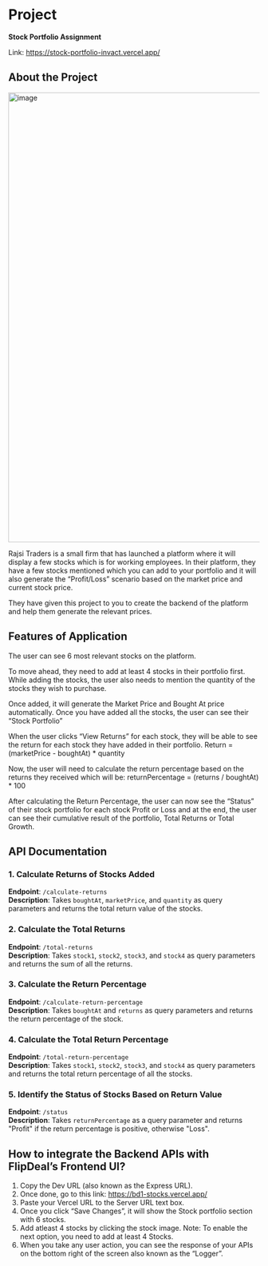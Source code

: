 # Project

**Stock Portfolio Assignment**

Link: https://stock-portfolio-invact.vercel.app/

## About the Project

<img width="901" alt="image" src="https://github.com/user-attachments/assets/6ffce84d-5324-426f-93f1-492af5b23448">

Rajsi Traders is a small firm that has launched a platform where it will display a few stocks which is for working employees. In their platform, they have a few stocks mentioned which you can add to your portfolio and it will also generate the “Profit/Loss” scenario based on the market price and current stock price.

They have given this project to you to create the backend of the platform and help them generate the relevant prices.

## Features of Application

The user can see 6 most relevant stocks on the platform.

To move ahead, they need to add at least 4 stocks in their portfolio first. While adding the stocks, the user also needs to mention the quantity of the stocks they wish to purchase.

Once added, it will generate the Market Price and Bought At price automatically. Once you have added all the stocks, the user can see their “Stock Portfolio”

When the user clicks “View Returns” for each stock, they will be able to see the return for each stock they have added in their portfolio. Return = (marketPrice - boughtAt) * quantity

Now, the user will need to calculate the return percentage based on the returns they received which will be: returnPercentage = (returns / boughtAt) * 100

After calculating the Return Percentage, the user can now see the “Status” of their stock portfolio for each stock Profit or Loss and at the end, the user can see their cumulative result of the portfolio, Total Returns or Total Growth.

## API Documentation

### 1. Calculate Returns of Stocks Added
**Endpoint**: `/calculate-returns`  
**Description**: Takes `boughtAt`, `marketPrice`, and `quantity` as query parameters and returns the total return value of the stocks.

### 2. Calculate the Total Returns
**Endpoint**: `/total-returns`  
**Description**: Takes `stock1`, `stock2`, `stock3`, and `stock4` as query parameters and returns the sum of all the returns.

### 3. Calculate the Return Percentage
**Endpoint**: `/calculate-return-percentage`  
**Description**: Takes `boughtAt` and `returns` as query parameters and returns the return percentage of the stock.

### 4. Calculate the Total Return Percentage
**Endpoint**: `/total-return-percentage`  
**Description**: Takes `stock1`, `stock2`, `stock3`, and `stock4` as query parameters and returns the total return percentage of all the stocks.

### 5. Identify the Status of Stocks Based on Return Value
**Endpoint**: `/status`  
**Description**: Takes `returnPercentage` as a query parameter and returns "Profit" if the return percentage is positive, otherwise "Loss".

## How to integrate the Backend APIs with FlipDeal’s Frontend UI?

1. Copy the Dev URL (also known as the Express URL).
2. Once done, go to this link: https://bd1-stocks.vercel.app/
3. Paste your Vercel URL to the Server URL text box.
4. Once you click “Save Changes”, it will show the Stock portfolio section with 6 stocks.
5. Add atleast 4 stocks by clicking the stock image. Note: To enable the next option, you need to add at least 4 Stocks.
6. When you take any user action, you can see the response of your APIs on the bottom right of the screen also known as the “Logger”.

